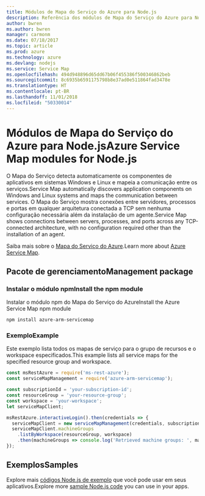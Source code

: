 ```yaml
---
title: Módulos de Mapa do Serviço do Azure para Node.js
description: Referência dos módulos de Mapa do Serviço do Azure para Node.js
author: bwren
ms.author: bwren
manager: carmonm
ms.date: 07/18/2017
ms.topic: article
ms.prod: azure
ms.technology: azure
ms.devlang: nodejs
ms.service: Service Map
ms.openlocfilehash: 494d948896d65dd67b06f455386f500346862beb
ms.sourcegitcommit: 8c6935b6591175798b8e37ad0e511864fad3478e
ms.translationtype: HT
ms.contentlocale: pt-BR
ms.lasthandoff: 11/01/2018
ms.locfileid: "50330014"
---
```

# <a name="azure-service-map-modules-for-nodejs"></a><span data-ttu-id="9115f-103">Módulos de Mapa do Serviço do Azure para Node.js</span><span class="sxs-lookup"><span data-stu-id="9115f-103">Azure Service Map modules for Node.js</span></span>

<span data-ttu-id="9115f-104">O Mapa do Serviço detecta automaticamente os componentes de aplicativos em sistemas Windows e Linux e mapeia a comunicação entre os serviços.</span><span class="sxs-lookup"><span data-stu-id="9115f-104">Service Map automatically discovers application components on Windows and Linux systems and maps the communication between services.</span></span> <span data-ttu-id="9115f-105">O Mapa do Serviço mostra conexões entre servidores, processos e portas em qualquer arquitetura conectada a TCP sem nenhuma configuração necessária além da instalação de um agente.</span><span class="sxs-lookup"><span data-stu-id="9115f-105">Service Map shows connections between servers, processes, and ports across any TCP-connected architecture, with no configuration required other than the installation of an agent.</span></span>

<span data-ttu-id="9115f-106">Saiba mais sobre o [Mapa do Serviço do Azure](https://docs.microsoft.com/azure/operations-management-suite/operations-management-suite-service-map).</span><span class="sxs-lookup"><span data-stu-id="9115f-106">Learn more about [Azure Service Map](https://docs.microsoft.com/azure/operations-management-suite/operations-management-suite-service-map).</span></span>

## <a name="management-package"></a><span data-ttu-id="9115f-107">Pacote de gerenciamento</span><span class="sxs-lookup"><span data-stu-id="9115f-107">Management package</span></span>

### <a name="install-the-npm-module"></a><span data-ttu-id="9115f-108">Instalar o módulo npm</span><span class="sxs-lookup"><span data-stu-id="9115f-108">Install the npm module</span></span>

<span data-ttu-id="9115f-109">Instalar o módulo npm do Mapa do Serviço do Azure</span><span class="sxs-lookup"><span data-stu-id="9115f-109">Install the Azure Service Map npm module</span></span>

```bash
npm install azure-arm-servicemap
```

### <a name="example"></a><span data-ttu-id="9115f-110">Exemplo</span><span class="sxs-lookup"><span data-stu-id="9115f-110">Example</span></span>

<span data-ttu-id="9115f-111">Este exemplo lista todos os mapas de serviço para o grupo de recursos e o workspace especificados.</span><span class="sxs-lookup"><span data-stu-id="9115f-111">This example lists all service maps for the specified resource group and workspace.</span></span>

```javascript
const msRestAzure = require('ms-rest-azure');
const serviceMapManagement = require('azure-arm-servicemap');

const subscriptionId = 'your-subscription-id';
const resourceGroup = 'your-resource-group';
const workspace = 'your-workspace';
let serviceMapClient;

msRestAzure.interactiveLogin().then(credentials => {
  serviceMapClient = new serviceMapManagement(credentials, subscriptionId);
  serviceMapClient.machineGroups
    .listByWorkspace(resourceGroup, workspace)
    .then(machineGroups => console.log('Retrieved machine groups: ', machineGroups));
});
```

## <a name="samples"></a><span data-ttu-id="9115f-112">Exemplos</span><span class="sxs-lookup"><span data-stu-id="9115f-112">Samples</span></span>

<span data-ttu-id="9115f-113">Explore mais [códigos Node.js de exemplo](https://azure.microsoft.com/resources/samples/?platform=nodejs) que você pode usar em seus aplicativos.</span><span class="sxs-lookup"><span data-stu-id="9115f-113">Explore more [sample Node.js code](https://azure.microsoft.com/resources/samples/?platform=nodejs) you can use in your apps.</span></span>
